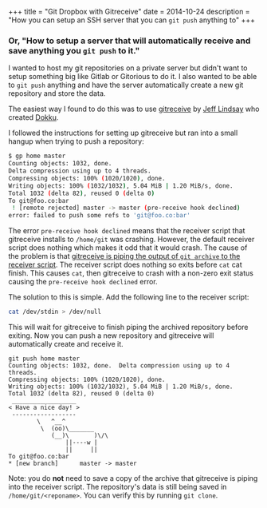 +++
title = "Git Dropbox with Gitreceive"
date = 2014-10-24
description = "How you can setup an SSH server that you can `git push` anything to"
+++

### Or, "How to setup a server that will automatically receive and save anything you `git push` to it."

I wanted to host my git repositories on a private server but didn't want to
setup something big like Gitlab or Gitorious to do it. I also wanted to be able
to `git push` anything and have the server automatically create a new git
repository and store the data.

The easiest way I found to do this was to use
[gitreceive](https://github.com/progrium/gitreceive) by [Jeff
Lindsay](http://progrium.com/blog/) who created
[Dokku](https://github.com/progrium/gitreceive).

I followed the instructions for setting up gitreceive but ran into a small
hangup when trying to push a repository:

```sh
$ gp home master
Counting objects: 1032, done.
Delta compression using up to 4 threads.
Compressing objects: 100% (1020/1020), done.
Writing objects: 100% (1032/1032), 5.04 MiB | 1.20 MiB/s, done.
Total 1032 (delta 82), reused 0 (delta 0)
To git@foo.co:bar
 ! [remote rejected] master -> master (pre-receive hook declined)
error: failed to push some refs to 'git@foo.co:bar'
```

The error `pre-receive hook declined` means that the receiver script that
gitreceive installs to `/home/git` was crashing. However, the default receiver
script does nothing which makes it odd that it would crash. The cause of the
problem is that [gitreceive is piping the output of `git archive` to the
receiver
script](https://github.com/progrium/gitreceive/blob/ff8d03ec8d308f6dec8142b9c4e8518591d6e32f/gitreceive#L115).
The receiver script does nothing so exits before `cat` cat finish. This causes
`cat`, then gitreceive to crash with a non-zero exit status causing the
`pre-receive hook declined` error.

The solution to this is simple. Add the following line to the receiver script:

```sh
cat /dev/stdin > /dev/null
```

This will wait for gitreceive to finish piping the archived repository before
exiting. Now you can push a new repository and gitreceive will automatically
create and receive it.

```
git push home master
Counting objects: 1032, done.  Delta compression using up to 4 threads.
Compressing objects: 100% (1020/1020), done.
Writing objects: 100% (1032/1032), 5.04 MiB | 1.20 MiB/s, done.
Total 1032 (delta 82), reused 0 (delta 0)
 __________________
< Have a nice day! >
 ------------------
        \   ^__^
         \  (oo)\_______
            (__)\       )\/\
                ||----w |
                ||     ||
To git@foo.co:bar
* [new branch]      master -> master
```

Note: you do **not** need to save a copy of the archive that gitreceive is
piping into the receiver script. The repository's data is still being saved in
`/home/git/<reponame>`. You can verify this by running `git clone`.
